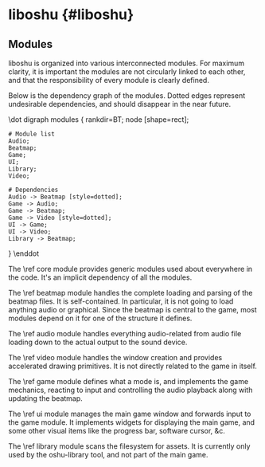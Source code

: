 liboshu {#liboshu}
=======

Modules
-------

liboshu is organized into various interconnected modules. For maximum clarity,
it is important the modules are not circularly linked to each other, and that
the responsibility of every module is clearly defined.

Below is the dependency graph of the modules. Dotted edges represent
undesirable dependencies, and should disappear in the near future.

\dot
digraph modules {
	rankdir=BT;
	node [shape=rect];

	# Module list
	Audio;
	Beatmap;
	Game;
	UI;
	Library;
	Video;

	# Dependencies
	Audio -> Beatmap [style=dotted];
	Game -> Audio;
	Game -> Beatmap;
	Game -> Video [style=dotted];
	UI -> Game;
	UI -> Video;
	Library -> Beatmap;
}
\enddot

The \ref core module provides generic modules used about everywhere in the
code. It's an implicit dependency of all the modules.

The \ref beatmap module handles the complete loading and parsing of the beatmap
files. It is self-contained. In particular, it is not going to load anything
audio or graphical. Since the beatmap is central to the game, most modules
depend on it for one of the structure it defines.

The \ref audio module handles everything audio-related from audio file loading
down to the actual output to the sound device.

The \ref video module handles the window creation and provides accelerated
drawing primitives. It is not directly related to the game in itself.

The \ref game module defines what a mode is, and implements the game mechanics,
reacting to input and controlling the audio playback along with updating the
beatmap.

The \ref ui module manages the main game window and forwards input to the game
module. It implements widgets for displaying the main game, and some other
visual items like the progress bar, software cursor, &c.

The \ref library module scans the filesystem for assets. It is currently only
used by the oshu-library tool, and not part of the main game.
